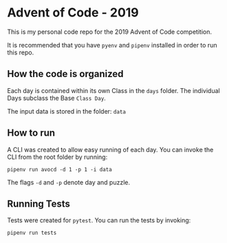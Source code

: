 # Advent of Code - 2019

This is my personal code repo for the 2019 Advent of Code competition.

It is recommended that you have `pyenv` and `pipenv` installed in order to run this repo.

## How the code is organized

Each day is contained within its own Class in the `days` folder.  The individual Days subclass the Base `Class Day`.  

The input data is stored in the folder: `data`

## How to run
A CLI was created to allow easy running of each day.  You can invoke the CLI from the root folder by running:

`pipenv run avocd -d 1 -p 1 -i data`

The flags `-d` and `-p` denote day and puzzle.

## Running Tests

Tests were created for `pytest`.  You can run the tests by invoking:

`pipenv run tests`
